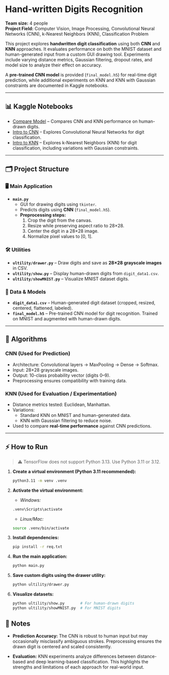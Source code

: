 # Hand-written Digits Recognition

**Team size:** 4 people  
**Project Field:** Computer Vision, Image Processing, Convolutional Neural Networks (CNN), k-Nearest Neighbors (KNN), Classification Problem  

This project explores **handwritten digit classification** using both **CNN** and **KNN** approaches. It evaluates performance on both the MNIST dataset and human-generated input from a custom GUI drawing tool. Experiments include varying distance metrics, Gaussian filtering, dropout rates, and model size to analyze their effect on accuracy.  

A **pre-trained CNN model** is provided (`final_model.h5`) for real-time digit prediction, while additional experiments on KNN and KNN with Gaussian constraints are documented in Kaggle notebooks.

---

## 📊 Kaggle Notebooks

- [Compare Model](https://www.kaggle.com/code/namkdo/compare-model) – Compares CNN and KNN performance on human-drawn digits.  
- [Intro to CNN](https://www.kaggle.com/code/namkdo/introai-cnn) – Explores Convolutional Neural Networks for digit classification.  
- [Intro to KNN](https://www.kaggle.com/code/namkdo/introai-knn) – Explores k-Nearest Neighbors (KNN) for digit classification, including variations with Gaussian constraints.  

---

## 🗂️ Project Structure

### 🖥️ Main Application
- **`main.py`**  
  - GUI for drawing digits using `tkinter`.  
  - Predicts digits using **CNN** (`final_model.h5`).  
  - **Preprocessing steps:**  
    1. Crop the digit from the canvas.  
    2. Resize while preserving aspect ratio to 28×28.  
    3. Center the digit in a 28×28 image.  
    4. Normalize pixel values to [0, 1].  

### 🛠️ Utilities
- **`ultility/drawer.py`** – Draw digits and save as **28×28 grayscale images** in CSV.  
- **`ultility/show.py`** – Display human-drawn digits from `digit_data1.csv`.  
- **`ultility/showMNIST.py`** – Visualize MNIST dataset digits.  

### 💾 Data & Models
- **`digit_data1.csv`** – Human-generated digit dataset (cropped, resized, centered, flattened, labeled).  
- **`final_model.h5`** – Pre-trained CNN model for digit recognition. Trained on MNIST and augmented with human-drawn digits.  

---

## 🤖 Algorithms

### CNN (Used for Prediction)
- Architecture: Convolutional layers → MaxPooling → Dense → Softmax.  
- Input: 28×28 grayscale images.  
- Output: 10-class probability vector (digits 0–9).  
- Preprocessing ensures compatibility with training data.

### KNN (Used for Evaluation / Experimentation)
- Distance metrics tested: Euclidean, Manhattan.  
- Variations:  
  - Standard KNN on MNIST and human-generated data.  
  - KNN with Gaussian filtering to reduce noise.  
- Used to compare **real-time performance** against CNN predictions.  

---

## ⚡ How to Run

> ⚠️ TensorFlow does not support Python 3.13. Use Python 3.11 or 3.12.

1. **Create a virtual environment (Python 3.11 recommended):**  
   ```bash
   python3.11 -m venv .venv
   ```

2. **Activate the virtual environment:**
   * *Windows:*
   ```bash
   .venv\Scripts\activate
   ```

   * *Linux/Mac:*
   ```bash
   source .venv/bin/activate
   ```

3. **Install dependencies:**
   ```bash
   pip install -r req.txt
   ```

4. **Run the main application:**
   ```bash
   python main.py
   ```

5. **Save custom digits using the drawer utility:**
   ```bash
   python ultility/drawer.py
   ```

6. **Visualize datasets:**
   ```bash
   python ultility/show.py       # For human-drawn digits
   python ultility/showMNIST.py  # For MNIST digits
   ```

## 📌 Notes

* **Prediction Accuracy:** The CNN is robust to human input but may occasionally misclassify ambiguous strokes. Preprocessing ensures the drawn digit is centered and scaled consistently.

* **Evaluation:** KNN experiments analyze differences between distance-based and deep learning-based classification. This highlights the strengths and limitations of each approach for real-world input.
